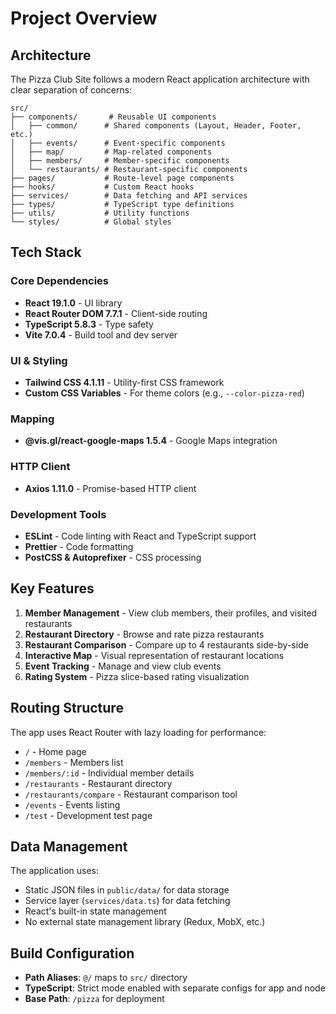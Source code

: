 # Project Overview

## Architecture

The Pizza Club Site follows a modern React application architecture with clear separation of concerns:

```
src/
├── components/       # Reusable UI components
│   ├── common/      # Shared components (Layout, Header, Footer, etc.)
│   ├── events/      # Event-specific components
│   ├── map/         # Map-related components
│   ├── members/     # Member-specific components
│   └── restaurants/ # Restaurant-specific components
├── pages/           # Route-level page components
├── hooks/           # Custom React hooks
├── services/        # Data fetching and API services
├── types/           # TypeScript type definitions
├── utils/           # Utility functions
└── styles/          # Global styles
```

## Tech Stack

### Core Dependencies
- **React 19.1.0** - UI library
- **React Router DOM 7.7.1** - Client-side routing
- **TypeScript 5.8.3** - Type safety
- **Vite 7.0.4** - Build tool and dev server

### UI & Styling
- **Tailwind CSS 4.1.11** - Utility-first CSS framework
- **Custom CSS Variables** - For theme colors (e.g., `--color-pizza-red`)

### Mapping
- **@vis.gl/react-google-maps 1.5.4** - Google Maps integration

### HTTP Client
- **Axios 1.11.0** - Promise-based HTTP client

### Development Tools
- **ESLint** - Code linting with React and TypeScript support
- **Prettier** - Code formatting
- **PostCSS & Autoprefixer** - CSS processing

## Key Features

1. **Member Management** - View club members, their profiles, and visited restaurants
2. **Restaurant Directory** - Browse and rate pizza restaurants
3. **Restaurant Comparison** - Compare up to 4 restaurants side-by-side
4. **Interactive Map** - Visual representation of restaurant locations
5. **Event Tracking** - Manage and view club events
6. **Rating System** - Pizza slice-based rating visualization

## Routing Structure

The app uses React Router with lazy loading for performance:

- `/` - Home page
- `/members` - Members list
- `/members/:id` - Individual member details
- `/restaurants` - Restaurant directory
- `/restaurants/compare` - Restaurant comparison tool
- `/events` - Events listing
- `/test` - Development test page

## Data Management

The application uses:
- Static JSON files in `public/data/` for data storage
- Service layer (`services/data.ts`) for data fetching
- React's built-in state management
- No external state management library (Redux, MobX, etc.)

## Build Configuration

- **Path Aliases**: `@/` maps to `src/` directory
- **TypeScript**: Strict mode enabled with separate configs for app and node
- **Base Path**: `/pizza` for deployment
